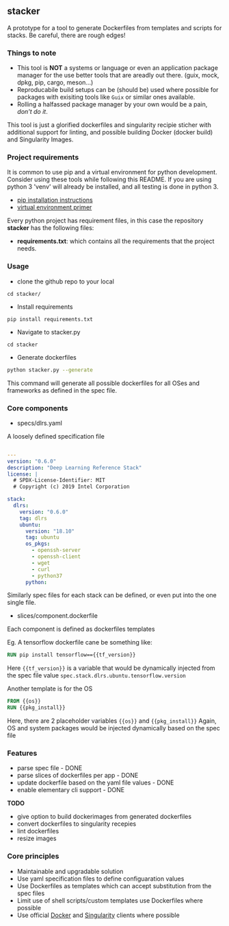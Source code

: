 ## stacker


A prototype for a tool to generate Dockerfiles from templates and scripts for stacks. Be careful, there are rough edges!

### Things to note
- This tool is **NOT** a systems or language or even an application package manager for the use better tools that are areadly out there. (guix, mock, dpkg, pip, cargo, meson...)
- Reproducabile build setups can be (should be) used where possible for packages with exisiting tools like `Guix` or similar ones available.
- Rolling a halfassed package manager by your own would be a pain, *don't do it*.

This tool is just a glorified dockerfiles and singularity recipie sticher with additional support for linting, and possible building Docker (docker build) and Singularity Images.


### Project requirements

It is common to use pip and a virtual environment for python development. Consider using these tools while following this README. If you are using python 3 'venv' will already be installed, and all testing is done in python 3.

- [pip installation instructions](https://pip.pypa.io/en/stable/installing/)
- [virtual environment primer](https://realpython.com/python-virtual-environments-a-primer/)

Every python project has requirement files, in this case the repository
**stacker** has the following files:

- **requirements.txt**: which contains all the requirements
  that the project needs.


### Usage

- clone the github repo to your local

```
cd stacker/

```

- Install requirements

```
pip install requirements.txt
```

- Navigate to stacker.py

```
cd stacker
```

- Generate dockerfiles

```bash
python stacker.py --generate
```
This command will generate all possible dockerfiles for all OSes and frameworks
as defined in the spec file.

### Core components


- specs/dlrs.yaml

A loosely defined specification file

```yaml

---
version: "0.6.0"
description: "Deep Learning Reference Stack"
license: |
  # SPDX-License-Identifier: MIT
  # Copyright (c) 2019 Intel Corporation

stack:
  dlrs:
    version: "0.6.0"
    tag: dlrs
    ubuntu:
      version: "18.10"
      tag: ubuntu
      os_pkgs:
        - openssh-server
        - openssh-client
        - wget
        - curl
        - python37
      python:

```
Similarly spec files for each stack can be defined, or even put into the one
single file.

- slices/component.dockerfile

Each component is defined as dockerfiles templates

Eg. A tensorflow dockerfile cane be something like:

```dockerfile
RUN pip install tensorflow=={{tf_version}}
```

Here `{{tf_version}}` is a variable that would be dynamically injected
from the spec file value `spec.stack.dlrs.ubuntu.tensorflow.version`

Another template is for the OS

```dockerfile
FROM {{os}}
RUN {{pkg_install}}  
```

Here, there are 2 placeholder variables `{{os}}` and `{{pkg_install}}`
Again, OS and system packages would be injected dynamically based on the spec
file

### Features

- parse spec file - DONE
- parse slices of dockerfiles per app - DONE
- update dockerfile based on the yaml file values - DONE
- enable elementary cli support - DONE

 **TODO**

- give option to build dockerimages from generated dockerfiles
- convert dockerfiles to singularity recepies
- lint dockerfiles
- resize images

### Core principles

- Maintainable and upgradable solution
- Use yaml specification files to define configuaration values
- Use Dockerfiles as templates which can accept substitution from the spec files
- Limit use of shell scripts/custom templates use Dockerfiles where possible
- Use official [Docker](https://github.com/docker/docker-py) and [Singularity](https://github.com/singularityhub/singularity-cli) clients where possible


